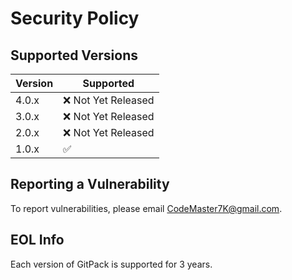 # Security Policy

## Supported Versions

| Version | Supported          |
| ------- | ------------------ |
| 4.0.x   | :x: Not Yet Released  |
| 3.0.x   | :x: Not Yet Released                 |
| 2.0.x   | :x: Not Yet Released  |
| 1.0.x   | :white_check_mark:               |

## Reporting a Vulnerability

To report vulnerabilities, please email [CodeMaster7K@gmail.com](mailto:CodeMaster7K@gmail.com).

## EOL Info

Each version of GitPack is supported for 3 years.
